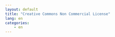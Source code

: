 ```yaml
---
layout: default
title: "Creative Commons Non Commercial License"
lang: en
categories:
    - en
---
```

